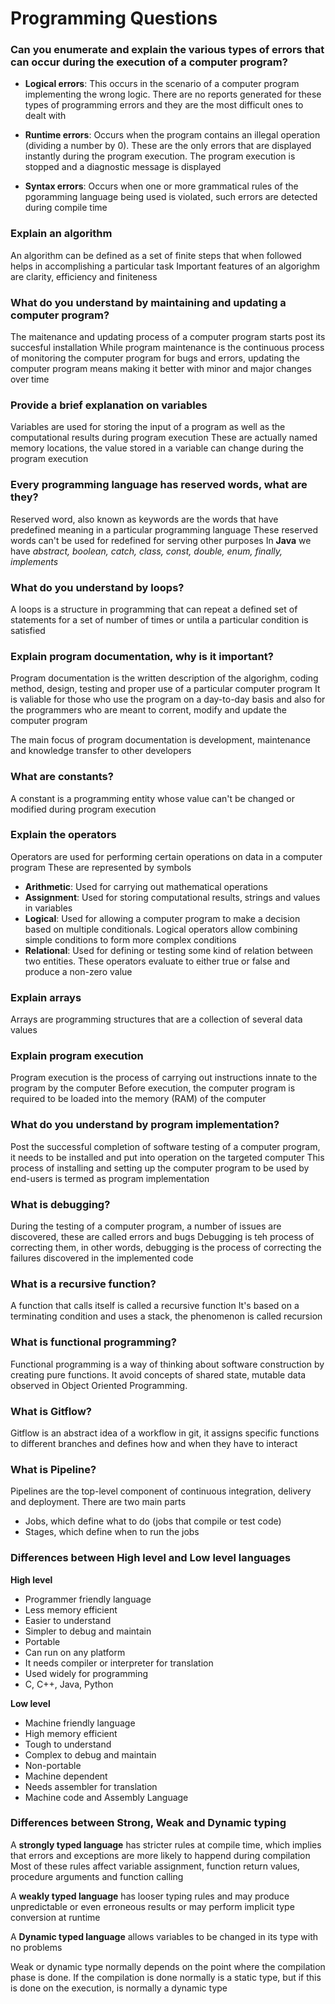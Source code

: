 # Programming Questions

### Can you enumerate and explain the various types of errors that can occur during the execution of a computer program?
- **Logical errors**: This occurs in the scenario of a computer program implementing the wrong logic. There are no reports generated for these types of programming errors and they are the most difficult ones to dealt with

- **Runtime errors**: Occurs when the program contains an illegal operation (dividing a number by 0). These are the only errors that are displayed instantly during the program execution. The program execution is stopped and a diagnostic message is displayed

- **Syntax errors**: Occurs when one or more grammatical rules of the pgoramming language being used is violated, such errors are detected during compile time

### Explain an algorithm
An algorithm can be defined as a set of finite steps that when followed helps in accomplishing a particular task
Important features of an algorighm are clarity, efficiency and finiteness

### What do you understand by maintaining and updating a computer program?
The maitenance and updating process of a computer program starts post its succesful installation
While program maintenance is the continuous process of monitoring the computer program for bugs and errors, updating the computer program means making it better with minor and major changes over time

### Provide a brief explanation on variables
Variables are used for storing the input of a program as well as the computational results during program execution
These are actually named memory locations, the value stored in a variable can change during the program execution

### Every programming language has reserved words, what are they?
Reserved word, also known as keywords are the words that have predefined meaning in a particular programming language
These reserved words can't be used for redefined for serving other purposes
In **Java** we have *abstract, boolean, catch, class, const, double, enum, finally, implements*

### What do you understand by loops?
A loops is a structure in programming that can repeat a defined set of statements for a set of number of times or untila a particular condition is satisfied

### Explain program documentation, why is it important?
Program documentation is the written description of the algorighm, coding method, design, testing and proper use of a particular computer program
It is valiable for those who use the program on a day-to-day basis and also for the programmers who are meant to corrent, modify and update the computer program

The main focus of program documentation is development, maintenance and knowledge transfer to other developers

### What are constants?
A constant is a programming entity whose value can't be changed or modified during program execution

### Explain the operators
Operators are used for performing certain operations on data in a computer program
These are represented by symbols
- **Arithmetic**: Used for carrying out mathematical operations
- **Assignment**: Used for storing computational results, strings and values in variables
- **Logical**: Used for allowing a computer program to make a decision based on multiple conditionals. Logical operators allow combining simple conditions to form more complex conditions
- **Relational**: Used for defining or testing some kind of relation between two entities. These operators evaluate to either true or false and produce a non-zero value

### Explain arrays
Arrays are programming structures that are a collection of several data values

### Explain program execution
Program execution is the process of carrying out instructions innate to the program by the computer
Before execution, the computer program is required to be loaded into the memory (RAM) of the computer

### What do you understand by program implementation?
Post the successful completion of software testing of a computer program, it needs to be installed and put into operation on the targeted computer
This process of installing and setting up the computer program to be used by end-users is termed as program implementation

### What is debugging?
During the testing of a computer program, a number of issues are discovered, these are called errors and bugs
Debugging is teh process of correcting them, in other words, debugging is the process of correcting the failures discovered in the implemented code

### What is a recursive function?
A function that calls itself is called a recursive function
It's based on a terminating condition and uses a stack, the phenomenon is called recursion

### What is functional programming?
Functional programming is a way of thinking about software construction by creating pure functions. It avoid concepts of shared state, mutable data observed in Object Oriented Programming. 

### What is Gitflow?
Gitflow is an abstract idea of a workflow in git, it assigns specific functions to different branches and defines how and when they have to interact

### What is Pipeline?
Pipelines are the top-level component of continuous integration, delivery and deployment. There are two main parts
- Jobs, which define what to do (jobs that compile or test code)
- Stages, which define when to run the jobs

### Differences between High level and Low level languages
**High level**
- Programmer friendly language
- Less memory efficient
- Easier to understand
- Simpler to debug and maintain
- Portable
- Can run on any platform
- It needs compiler or interpreter for translation
- Used widely for programming
- C, C++, Java, Python

**Low level**
- Machine friendly language
- High memory efficient
- Tough to understand
- Complex to debug and maintain
- Non-portable
- Machine dependent
- Needs assembler for translation
- Machine code and Assembly Language

### Differences between Strong, Weak and Dynamic typing
A **strongly typed language** has stricter rules at compile time, which implies that errors and exceptions are more likely to happend during compilation
Most of these rules affect variable assignment, function return values, procedure arguments and function calling

A **weakly typed language** has looser typing rules and may produce unpredictable or even erroneous results or may perform implicit type conversion at runtime

A **Dynamic typed language** allows variables to be changed in its type with no problems

Weak or dynamic type normally depends on the point where the compilation phase is done.
If the compilation is done normally is a static type, but if this is done on the execution, is normally a dynamic type